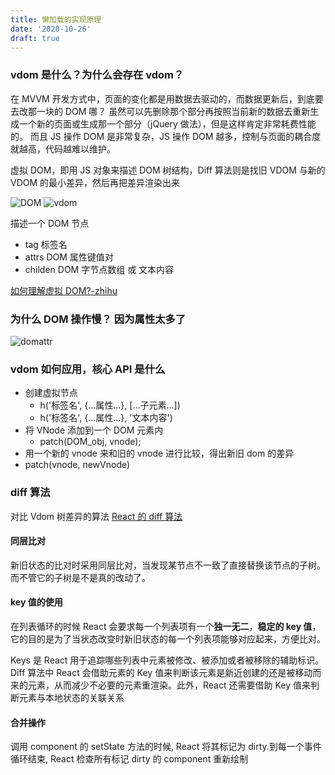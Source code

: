 ```yaml
---
title: 懒加载的实现原理
date: '2020-10-26'
draft: true
---
```


### vdom 是什么？为什么会存在 vdom？

在 MVVM 开发方式中，页面的变化都是用数据去驱动的，而数据更新后，到底要去改那一块的 DOM 哪？
虽然可以先删除那个部分再按照当前新的数据去重新生成一个新的页面或生成那一个部分（jQuery 做法），但是这样肯定非常耗费性能的。
而且 JS 操作 DOM 是非常复杂，JS 操作 DOM 越多，控制与页面的耦合度就越高，代码越难以维护。

虚拟 DOM，即用 JS 对象来描述 DOM 树结构，Diff 算法则是找旧 VDOM 与新的 VDOM 的最小差异，然后再把差异渲染出来

![DOM](../images/domtree.png)
![vdom](../images/vdon.png)

描述一个 DOM 节点

- tag 标签名
- attrs DOM 属性键值对
- childen DOM 字节点数组 或 文本内容

[如何理解虚拟 DOM?-zhihu](https://www.zhihu.com/question/29504639?sort=created)

### 为什么 DOM 操作慢？ 因为属性太多了

![domattr](../images/domattr.png)

### vdom 如何应用，核心 API 是什么

- 创建虚拟节点
  - h('标签名', {...属性...}, [...子元素...])
  - h('标签名', {...属性...}, '文本内容')
- 将 VNode 添加到一个 DOM 元素内
  - patch(DOM_obj, vnode);
- 用一个新的 vnode 来和旧的 vnode 进行比较，得出新旧 dom 的差异
- patch(vnode, newVnode)

### diff 算法

对比 Vdom 树差异的算法
[React 的 diff 算法](https://segmentfault.com/a/1190000000606216)

#### 同层比对

新旧状态的比对时采用同层比对，当发现某节点不一致了直接替换该节点的子树。而不管它的子树是不是真的改动了。

#### key 值的使用

在列表循环的时候 React 会要求每一个列表项有一个**独一无二**，**稳定的 key 值**，它的目的是为了当状态改变时新旧状态的每一个列表项能够对应起来，方便比对。

Keys 是 React 用于追踪哪些列表中元素被修改、被添加或者被移除的辅助标识。
Diff 算法中 React 会借助元素的 Key 值来判断该元素是新近创建的还是被移动而来的元素，从而减少不必要的元素重渲染。此外，React 还需要借助 Key 值来判断元素与本地状态的关联关系

#### 合并操作

调用 component 的 setState 方法的时候, React 将其标记为 dirty.到每一个事件循环结束, React 检查所有标记 dirty 的 component 重新绘制
